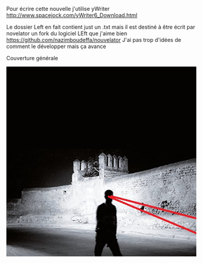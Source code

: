 Pour écrire cette nouvelle j'utilise yWriter http://www.spacejock.com/yWriter6_Download.html

Le dossier Left en fait contient just un .txt mais il est destiné à être écrit par novelator un fork du logiciel LEft que j'aime bien
https://github.com/nazimboudeffa/nouvelator
J'ai pas trop d'idées de comment le développer mais ça avance

Couverture générale

![etranger2](etranger2.jpg)
